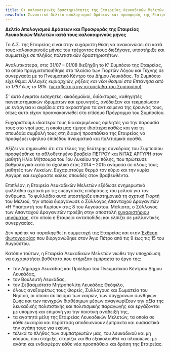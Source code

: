 ```yaml
---
title: Οι καλοκαιρινές δραστηριότητες της Εταιρείας Λευκαδικών Μελετών
newsInfo: Συνοπτικό δελτίο απολογισμού δράσεων και προσφοράς της Εταιρείας Λευκαδικών Μελετών κατά τους καλοκαιρινούς μήνες.
---
```


**Δελτίο Απολογισμού Δράσεων και Προσφοράς της Εταιρείας Λευκαδικών Μελετών κατά τους καλοκαιρινούς μήνες**

Το Δ.Σ. της Εταιρείας είναι στην ευχάριστη θέση να ανακοινώσει ότι κατά τους καλοκαιρινούς μήνες του τρέχοντος έτους διεξήγαγε, υποστήριξε και συμμετείχε σε πλήθος πολιτιστικών δραστηριοτήτων.

Αναλυτικότερα, στις 31/07 – 01/08 διεξήχθη το Κ’ Συμπόσιο της Εταιρείας, το οποίο πραγματοποιήθηκε στο πλαίσιο των Γιορτών Λόγου και Τέχνης σε συνεργασία με το Πνευματικό Κέντρο του Δήμου Λευκάδας. Το Συμπόσιο είχε θέμα: *Αλλαγές κυριαρχιών, ρήξεις και νέοι θεσμοί στα Επτάνησα από το 1797 έως το 1815*. [\(μεταβείτε στην ιστοσελίδα του Συμποσίου\)](/xroniko/symposia/index.html#symposio_20)

Σ’ αυτό έγκριτοι εισηγητές: ακαδημαϊκοί, διδάκτορες, καθηγητές πανεπιστημιακών ιδρυμάτων και ερευνητές, ανέδειξαν και τεκμηρίωσαν με ενάργεια κι ακρίβεια στο ακροατήριο τα αντικείμενα της έρευνάς τους, όπως αυτά είχαν προανακοινωθεί στο επίσημο Πρόγραμμα του Συμποσίου.

Ευχαριστούμε ιδιαίτερα τους διακεκριμένους ομιλητές για την παρουσία τους στο νησί μας, η οποία μας τίμησε ιδιαίτερα καθώς και για τη σπουδαία συμβολή τους στη διαρκή προσπάθεια της Εταιρείας να προσφέρει υψηλού επιπέδου πνευματικά και πολιτισμικά αγαθά.

Αξίζει να σημειωθεί ότι στο τέλος της δεύτερης συνεδρίας του Συμποσίου προσφέρθηκε το αθλοθετημένο βραβείο ΠΕΤΡΟΥ και ΝΙΤΑΣ ΑΡΓΥΡΗ στον μαθητή Ηλία Μήτσουρα του 1ου Λυκείου της πόλης, που πρώτευσε βαθμολογικά κατά το σχολικό έτος 2014 – 2015 ανάμεσα σε όλους τους μαθητές των Λυκείων. Ευχαριστούμε θερμά τον κύριο και την κυρία Αργύρη και ευχόμαστε καλές σπουδές στον βραβευθέντα.

Επιπλέον, η Εταιρεία Λευκαδικών Μελετών εξέδωσε ενημερωτικό φυλλάδιο σχετικά με τις ευεργετικές επιδράσεις του μελιού για τον άνθρωπο. Το φυλλάδιο αυτό υποστήριξε επιστημονικά τη σχετική Γιορτή του Μελιού, την οποία διοργάνωσε ο Σύλλογος Απανταχού Δραγανιτών «Η Υπαπαντή του Κυρίου» στις 8 του Αυγούστου. Μάλιστα, ο Σύλλογος των Απανταχού Δραγανιτών προέβη στην αποστολή [ευχαριστήριου μηνύματος](/images/draganites_2015.jpg), στο οποίο η Εταιρεία ανταποδίδει και ελπίζει σε μελλοντικές συνεργασίες.

Δεν πρέπει να παραληφθεί η συμμετοχή της Εταιρείας και στην [Έκθεση Φωτογραφίας](/images/ekthesi_fotografias_2015.jpg) που διοργανώθηκε στον Άγιο Πέτρο από τις 9 έως τις 15 του Αυγούστου.

Κατόπιν τούτων, η Εταιρεία Λευκαδικών Μελετών νιώθει την υποχρέωση να ευχαριστήσει βαθύτατα,που στήριξαν έμπρακτα το έργο της: 
- τον Δήμαρχο Λευκάδας και Πρόεδρο του Πνευματικού Κέντρου Δήμου Λευκάδας,
- τον Βουλευτή Λευκάδας,
- τον Σεβασμιότατο Μητροπολίτη Λευκάδας Θεόφιλο,
- όλους ανεξαιρέτως τους Φορείς, Συλλόγους και Σωματεία του Νησιού, οι οποίοι σε πείσμα των καιρών, των σύγχρονων συνθηκών ζωής και των πενιχρών διαθέσιμων μέσων αναγνωρίζουν την αξία της λευκαδικής πολιτιστικής και πολιτισμικής παραγωγής και εργάζονται με υπομονή και επιμονή για την ποιοτική ανάδειξή της,
- τα αγαπητά μέλη της Εταιρείας Λευκαδικών Μελετών, τα οποία σε κάθε ευκαιρία και περίσταση αποδεικνύουν έμπρακτα και ουσιαστικά την αγάπη τους για εκείνη,
- τελικά το πλήθος των συμπατριωτών μας, του λευκαδικού και μη κόσμου, που στήριξε, στηρίζει και θα εξακολουθεί να πλαισιώνει με αγάπη και ενδιαφέρον κάθε νέα προσπάθεια και δράση της Εταιρείας. 
